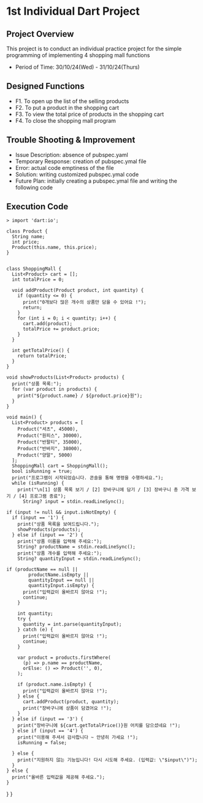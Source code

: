 # 1st Individual Dart Project

## Project Overview
This project is to conduct an individual practice project
for the simple programming of implementing 4 shopping mall functions
* Period of Time: 30/10/24(Wed) - 31/10/24(Thurs)

## Designed Functions
* F1. To open up the list of the selling products
* F2. To put a product in the shopping cart
* F3. To view the total price of products in the shopping cart
* F4. To close the shopping mall program

## Trouble Shooting & Improvement
* Issue Description: absence of pubspec.yaml 
* Temporary Response: creation of pubspec.ymal file
* Error: actual code emptiness of the file
* Solution: writing customized pubspec.ymal code 
* Future Plan: initially creating a pubspec.ymal file and writing the following code 


## Execution Code

    > import 'dart:io';

    class Product {
      String name;
      int price;
      Product(this.name, this.price);
    }


    class ShoppingMall {
      List<Product> cart = [];
      int totalPrice = 0;

      void addProduct(Product product, int quantity) {
        if (quantity <= 0) {
          print("0개보다 많은 개수의 상품만 담을 수 있어요 !");
          return;
        }
        for (int i = 0; i < quantity; i++) {
          cart.add(product);
          totalPrice += product.price;
        }
      }

      int getTotalPrice() {
        return totalPrice;
      }
    }

    void showProducts(List<Product> products) {
      print("상품 목록:");
      for (var product in products) {
        print("${product.name} / ${product.price}원");
      }
    }

    void main() {
      List<Product> products = [
        Product("셔츠", 45000),
        Product("원피스", 30000),
        Product("반팔티", 35000),
        Product("반바지", 38000),
        Product("양말", 5000)
      ];
      ShoppingMall cart = ShoppingMall();
      bool isRunning = true;
      print("프로그램이 시작되었습니다. 콘솔을 통해 명령을 수행하세요.");
      while (isRunning) {
        print("\n[1] 상품 목록 보기 / [2] 장바구니에 담기 / [3] 장바구니 총 가격 보기 / [4] 프로그램 종료");
          String? input = stdin.readLineSync();

    if (input != null && input.isNotEmpty) {
      if (input == '1') {
        print("상품 목록을 보여드립니다.");
        showProducts(products);
      } else if (input == '2') {
        print("상품 이름을 입력해 주세요:");
        String? productName = stdin.readLineSync();
        print("상품 개수를 입력해 주세요:");
        String? quantityInput = stdin.readLineSync();

    if (productName == null ||
            productName.isEmpty ||
            quantityInput == null ||
            quantityInput.isEmpty) {
          print("입력값이 올바르지 않아요 !");
          continue;
        }

        int quantity;
        try {
          quantity = int.parse(quantityInput);
        } catch (e) {
          print("입력값이 올바르지 않아요 !");
          continue;
        }

        var product = products.firstWhere(
          (p) => p.name == productName,
          orElse: () => Product('', 0),
        );

        if (product.name.isEmpty) {
          print("입력값이 올바르지 않아요 !");
        } else {
          cart.addProduct(product, quantity);
          print("장바구니에 상품이 담겼어요 !");
        }
      } else if (input == '3') {
        print("장바구니에 ${cart.getTotalPrice()}원 어치를 담으셨네요 !");
      } else if (input == '4') {
        print("이용해 주셔서 감사합니다 ~ 안녕히 가세요 !");
        isRunning = false;
        
      } else {
        print("지원하지 않는 기능입니다! 다시 시도해 주세요. (입력값: \"$input\")");
      }
    } else {
      print("올바른 입력값을 제공해 주세요.");
    }
  }
}
